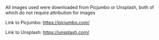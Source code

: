 All images used were downloaded from Picjumbo or Unsplash, both of which do not require attribution for images

Link to Picjumbo: https://picjumbo.com/

Link to Unsplash: https://unsplash.com/
